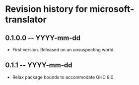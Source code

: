 # Revision history for microsoft-translator

## 0.1.0.0  -- YYYY-mm-dd

* First version. Released on an unsuspecting world.

## 0.1.1  -- YYYY-mm-dd

* Relax package bounds to accommodate GHC 8.0
